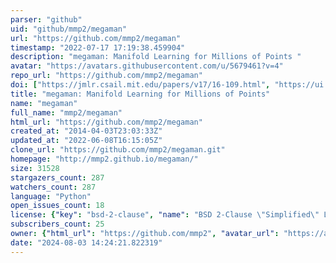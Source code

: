 ```yaml
---
parser: "github"
uid: "github/mmp2/megaman"
url: "https://github.com/mmp2/megaman"
timestamp: "2022-07-17 17:19:38.459904"
description: "megaman: Manifold Learning for Millions of Points "
avatar: "https://avatars.githubusercontent.com/u/5679461?v=4"
repo_url: "https://github.com/mmp2/megaman"
doi: ["https://jmlr.csail.mit.edu/papers/v17/16-109.html", "https://ui.adsabs.harvard.edu/abs/2017ascl.soft11012M/abstract"]
title: "megaman: Manifold Learning for Millions of Points"
name: "megaman"
full_name: "mmp2/megaman"
html_url: "https://github.com/mmp2/megaman"
created_at: "2014-04-03T23:03:33Z"
updated_at: "2022-06-08T16:15:05Z"
clone_url: "https://github.com/mmp2/megaman.git"
homepage: "http://mmp2.github.io/megaman/"
size: 31528
stargazers_count: 287
watchers_count: 287
language: "Python"
open_issues_count: 18
license: {"key": "bsd-2-clause", "name": "BSD 2-Clause \"Simplified\" License", "spdx_id": "BSD-2-Clause", "url": "https://api.github.com/licenses/bsd-2-clause", "node_id": "MDc6TGljZW5zZTQ="}
subscribers_count: 25
owner: {"html_url": "https://github.com/mmp2", "avatar_url": "https://avatars.githubusercontent.com/u/5679461?v=4", "login": "mmp2", "type": "User"}
date: "2024-08-03 14:24:21.822319"
---
```

